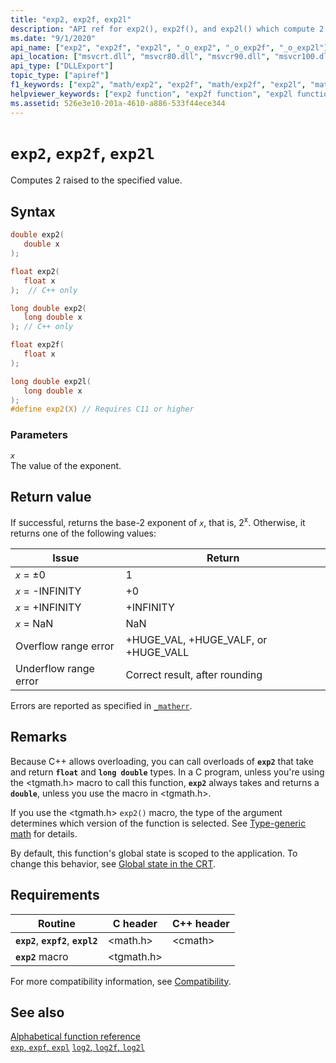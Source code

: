 ```yaml
---
title: "exp2, exp2f, exp2l"
description: "API ref for exp2(), exp2f(), and exp2l() which compute 2 raised to the specified value."
ms.date: "9/1/2020"
api_name: ["exp2", "exp2f", "exp2l", "_o_exp2", "_o_exp2f", "_o_exp2l"]
api_location: ["msvcrt.dll", "msvcr80.dll", "msvcr90.dll", "msvcr100.dll", "msvcr100_clr0400.dll", "msvcr110.dll", "msvcr110_clr0400.dll", "msvcr120.dll", "msvcr120_clr0400.dll", "ucrtbase.dll", "api-ms-win-crt-math-l1-1-0.dll"]
api_type: ["DLLExport"]
topic_type: ["apiref"]
f1_keywords: ["exp2", "math/exp2", "exp2f", "math/exp2f", "exp2l", "math/exp2l"]
helpviewer_keywords: ["exp2 function", "exp2f function", "exp2l function"]
ms.assetid: 526e3e10-201a-4610-a886-533f44ece344
---
```

# `exp2`, `exp2f`, `exp2l`

Computes 2 raised to the specified value.

## Syntax

```C
double exp2(
   double x
);

float exp2(
   float x
);  // C++ only

long double exp2(
   long double x
); // C++ only

float exp2f(
   float x
);

long double exp2l(
   long double x
);
#define exp2(X) // Requires C11 or higher
```

### Parameters

*`x`*\
The value of the exponent.

## Return value

If successful, returns the base-2 exponent of *`x`*, that is, 2<sup>x</sup>. Otherwise, it returns one of the following values:

| Issue | Return |
|---|---|
| *`x`* = ±0 | 1 |
| *`x`* = -INFINITY | +0 |
| *`x`* = +INFINITY | +INFINITY |
| *`x`* = NaN | NaN |
| Overflow range error | +HUGE_VAL, +HUGE_VALF, or +HUGE_VALL |
| Underflow range error | Correct result, after rounding |

Errors are reported as specified in [`_matherr`](matherr.md).

## Remarks

Because C++ allows overloading, you can call overloads of **`exp2`** that take and return **`float`** and **`long double`** types. In a C program, unless you're using the \<tgmath.h> macro to call this function, **`exp2`** always takes and returns a **`double`**, unless you use the macro in \<tgmath.h>.

If you use the \<tgmath.h> `exp2()` macro, the type of the argument determines which version of the function is selected. See [Type-generic math](../tgmath.md) for details.

By default, this function's global state is scoped to the application. To change this behavior, see [Global state in the CRT](../global-state.md).

## Requirements

| Routine | C header | C++ header |
|---|---|---|
| **`exp2`**, **`expf2`**, **`expl2`** | \<math.h> | \<cmath> |
| **`exp2`** macro | \<tgmath.h> |  |

For more compatibility information, see [Compatibility](../compatibility.md).

## See also

[Alphabetical function reference](crt-alphabetical-function-reference.md)\
[`exp`, `expf`, `expl`](exp-expf.md)
[`log2`, `log2f`, `log2l`](log2-log2f-log2l.md)
